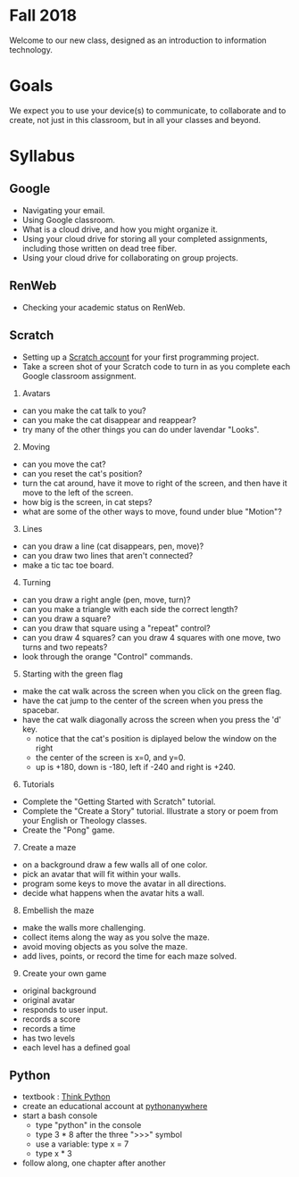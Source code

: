 # Fall 2018
Welcome to our new class, designed as an introduction to information technology.
# Goals
We expect you to use your device(s) to communicate, to collaborate and to create, not just in this classroom, but in all your classes and beyond.
# Syllabus
## Google
* Navigating your email.
* Using Google classroom.
* What is a cloud drive, and how you might organize it.
* Using your cloud drive for storing all your completed assignments, including those written on dead tree fiber.
* Using your cloud drive for collaborating on group projects.
## RenWeb
* Checking your academic status on RenWeb.
## Scratch
* Setting up a [Scratch account](https://scratch.mit.edu/) for your first programming project.
* Take a screen shot of your Scratch code to turn in as you complete each Google classroom assignment.
1. Avatars
* can you make the cat talk to you?
* can you make the cat disappear and reappear?
* try many of the other things you can do under lavendar "Looks".
2. Moving
* can you move the cat?
* can you reset the cat's position?
* turn the cat around, have it move to right of the screen, and then have it move to the left of the screen.
* how big is the screen, in cat steps?
* what are some of the other ways to move, found under blue "Motion"?
3. Lines
* can you draw a line (cat disappears, pen, move)?
* can you draw two lines that aren't connected?
* make a tic tac toe board.
4. Turning
* can you draw a right angle (pen, move, turn)?
* can you make a triangle with each side the correct length?
* can you draw a square?
* can you draw that square using a "repeat" control?
* can you draw 4 squares? can you draw 4 squares with one move, two turns and two repeats?
* look through the orange "Control" commands.
5. Starting with the green flag
* make the cat walk across the screen when you click on the green flag.
* have the cat jump to the center of the screen when you press the spacebar.
* have the cat walk diagonally across the screen when you press the 'd' key.
  * notice that the cat's position is diplayed below the window on the right
  * the center of the screen is x=0, and y=0.
  * up is +180, down is -180, left if -240 and right is +240.
6. Tutorials
* Complete the "Getting Started with Scratch" tutorial.
* Complete the "Create a Story" tutorial. Illustrate a story or poem from your English or Theology classes.
* Create the "Pong" game.
7. Create a maze
* on a background draw a few walls all of one color.
* pick an avatar that will fit within your walls.
* program some keys to move the avatar in all directions.
* decide what happens when the avatar hits a wall.
8. Embellish the maze
* make the walls more challenging.
* collect items along the way as you solve the maze.
* avoid moving objects as you solve the maze.
* add lives, points, or record the time for each maze solved.
9. Create your own game
* original background
* original avatar
* responds to user input.
* records a score
* records a time
* has two levels
* each level has a defined goal
## Python
* textbook : [Think Python](http://greenteapress.com/wp/think-python-2e/ "free pdf")
* create an educational account at [pythonanywhere](https://www.pythonanywhere.com)
* start a bash console
  * type "python" in the console
  * type 3 * 8 after the three ">>>" symbol
  * use a variable: type x = 7
  * type x * 3
* follow along, one chapter after another
